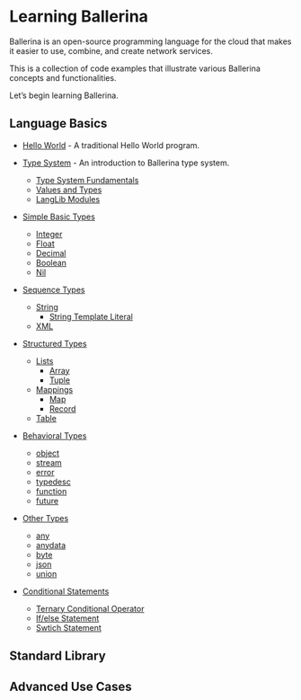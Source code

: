 # Learning Ballerina

Ballerina is an open-source programming language for the cloud that makes it easier to use, combine, and create network services. 

This is a collection of code examples that illustrate various Ballerina concepts and functionalities.

Let’s begin learning Ballerina.

## Language Basics

- [Hello World](hello.md) - A traditional Hello World program.
- [Type System](type_system.md) - An introduction to Ballerina type system.
    - [Type System Fundamentals](type_system/type_system_fundamentals.md)
    - [Values and Types](type_system/values_and_types.md)
    - [LangLib Modules](type_system/langlib.md)

- [Simple Basic Types](simple_basic_types.md)
    - [Integer](simple_basic_types/integer.md)
    - [Float](simple_basic_types/float.md)
    - [Decimal](simple_basic_types/decimal.md)
    - [Boolean](simple_basic_types/boolean.md)
    - [Nil](simple_basic_types/nil.md)

- [Sequence Types](sequence_types.md)    
    - [String](sequence_types/string.md)
        - [String Template Literal](sequence_types/string/string_template.md)
    - [XML](sequence_types/xml.md)

- [Structured Types](structured_types.md) 
    - [Lists](structured_types/lists.md)
        - [Array](structured_types/lists/array.md)
        - [Tuple](structured_types/lists/tuple.md)
    - [Mappings](structured_types/mappings.md)
        - [Map](structured_types/mappings/map.md)
        - [Record](structured_types/mappings/record.md)
    - [Table](structured_types/table.md)

- [Behavioral Types](behavioral_types.md)
    - [object](behavioral_types/object.md)
    - [stream](behavioral_types/stream.md)
    - [error](behavioral_types/error.md)
    - [typedesc](behavioral_types/typedesc.md)
    - [function](behavioral_types/function.md)
    - [future](behavioral_types/future.md)

- [Other Types](other_types.md)
    - [any](other_types/any.md)
    - [anydata](other_types/anydata.md)
    - [byte](other_types/byte.md)
    - [json](other_types/json.md)
    - [union](other_types/union.md)


- [Conditional Statements](conditional_statements.md)
    - [Ternary Conditional Operator](conditional_statements/ternary_conditional_operator.md)
    - [If/else Statement](conditional_statements/if_else.md)
    - [Swtich Statement](conditional_statements/stwitch.md)

## Standard Library


## Advanced Use Cases
